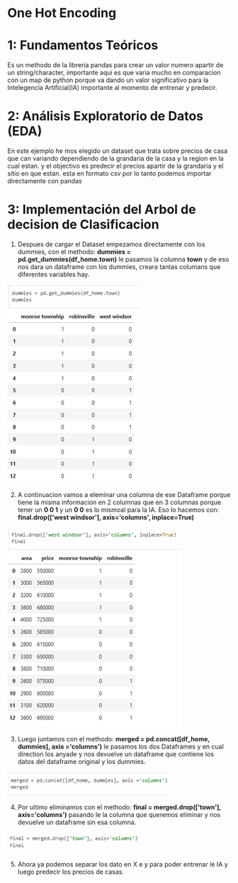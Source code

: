 # One Hot Encoding

# 1: Fundamentos Teóricos
Es un methodo de la libreria pandas para crear un valor numero apartir de un string/character, importante aqui es que varia mucho en comparacion con un map de python porque va dando un valor significativo para la Intelegencia Artificial(IA) importante al momento de entrenar y predecir.

# 2: Análisis Exploratorio de Datos (EDA)
En este ejemplo he mos elegido un dataset que trata sobre precios de casa que can variando dependiendo de la grandaria de la casa y la region en la cual estan. y el objectivo es predecir el precios apartir de la grandaria y el sitio en que estan.
esta en formato csv por lo tanto podemos importar directamente con pandas

# 3: Implementación del Arbol de decision de Clasificacion
1. Despues de cargar el Dataset empezamos directamente con los dummies, con el methodo: **dummies = pd.get_dummies(df_home.town)** le pasamos la columna **town** y de eso nos dara un dataframe con los dummies, creara tantas columans que diferentes variables hay.

![get dummies img](https://github.com/AntFri/SAA/blob/main/Tecnicas/Dummy%20Variavles%20-%20OHE/msedge_QrpCOXNFn5.png)

2. A continuacion vamos a eleminar una columna de ese Dataframe porque tiene la misma informacion en 2 columnas que en 3 columnas porque tener un **0 0 1** y un **0 0** es lo mismoal para la IA. Eso lo hacemos con: **final.drop(['west windsor'], axis='columns', inplace=True)**

![delet line num](https://github.com/AntFri/SAA/blob/main/Tecnicas/Dummy%20Variavles%20-%20OHE/msedge_aAZbZtirNb.png)

3. Luego juntamos con el methodo: **merged = pd.concat([df_home, dummies], axis ='columns')** le pasamos los dos Dataframes y en cual direction los anyade y nos devuelve un dataframe que contiene los datos del dataframe original y los dummies.

![combine dummies and df](https://github.com/AntFri/SAA/blob/main/Tecnicas/Dummy%20Variavles%20-%20OHE/msedge_dbYs3T0mRk.png)

4. Por ultimo eliminamos con el methodo: **final = merged.drop(['town'], axis='columns')** pasando le la columna que queremos eliminar y nos devuelve un dataframe sin esa columna.

![drop Town colum](https://github.com/AntFri/SAA/blob/main/Tecnicas/Dummy%20Variavles%20-%20OHE/msedge_bYZxfYkG1h.png)

5. Ahora ya podemos separar los dato en X e y para poder entrenar le IA  y luego predecir los precios de casas.
